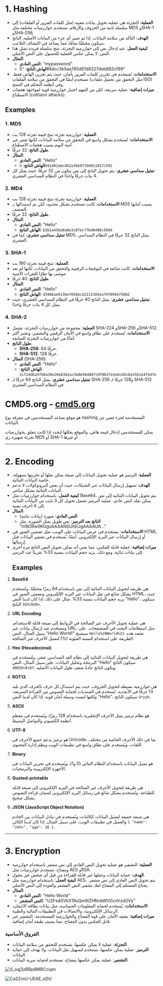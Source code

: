 
# 1. Hashing
- **العملية**: التجزئة هي عملية تحويل بيانات معينة (مثل كلمات المرور أو الملفات) إلى سلسلة ثابتة من الحروف والأرقام. تستخدم خوارزميات مختلفة مثل MD5 وSHA-1 وSHA-256.
- **الهدف**: التأكد من سلامة البيانات. إذا تم تغيير أي جزء من البيانات الأصلية، الناتج سيكون مختلفًا تمامًا، مما يساعد في اكتشاف التلاعب.
- **كيفية العمل**: عند إدخال نص إلى خوارزمية التجزئة، تنتج سلسلة فريدة تمثل هذا النص. لا يمكن عكس العملية للحصول على النص الأصلي.
- **المثال**: 
  - **النص العادي**: "mypassword"
  - **الهاش الناتج**: "5f4dcc3b5aa765d61d8327deb882cf99"
- **الاستخدامات**: تُستخدم في تخزين كلمات المرور بأمان، حيث يتم تخزين الهاش فقط. تستخدم أيضًا في التحقق من سلامة الملفات (مثل التحقق من تحميل ملفات ISO) وفي أنظمة التحكم في النسخ.
- **ميزات إضافية**: عملية سريعة، لكن من المهم اختيار خوارزمية قوية لمواجهة هجمات الاصطناع (collision attacks).

## Examples
### 1. MD5
- **العملية**: خوارزمية تجزئة تنتج قيمة تجزئة 128 بت.
- **الاستخدامات**: تُستخدم بشكل واسع في التحقق من سلامة البيانات، لكنها تعتبر غير آمنة اليوم بسبب هجمات الاصطناع.
- **طول الناتج**: 32 حرفًا.
- **المثال**:
  - **النص العادي**: "Hello"
  - **الهاش الناتج**: `5d41402abc4b2a76b9719d911017c592`
- **تمثيل سداسي عشري**: يتم تحويل الناتج إلى نص يتكون من 32 حرفًا، حيث يمثل كل 4 بتات حرفًا واحدًا في النظام السداسي العشري.

### 2. MD4
- **العملية**: خوارزمية تجزئة تنتج قيمة تجزئة 128 بت.
- **الاستخدامات**: كانت تستخدم بشكل محدود، لكن تم استبدالها بـ MD5 بسبب أمانها الضعيف.
- **طول الناتج**: 32 حرفًا.
- **المثال**:
  - **النص العادي**: "Hello"
  - **الهاش الناتج**: `b3b1a456e8a0e3c87ecf7b40498c599d`
- **تمثيل سداسي عشري**: كما في MD5، يمثل الناتج 32 حرفًا في النظام السداسي العشري.

### 3. SHA-1
- **العملية**: تنتج قيمة تجزئة 160 بت.
- **الاستخدامات**: كانت شائعة في التوقيعات الرقمية والتحقق من البيانات، لكنها لم تعد موصى بها نظرًا للثغرات الأمنية.
- **طول الناتج**: 40 حرفًا.
- **المثال**:
  - **النص العادي**: "Hello"
  - **الهاش الناتج**: `d3486ae9136e7856bc42212385ea797094475802`
- **تمثيل سداسي عشري**: يمثل الناتج 40 حرفًا في النظام السداسي العشري، حيث يمثل كل 4 بتات حرفًا واحدًا.

### 4. SHA-2
- **العملية**: مجموعة من خوارزميات التجزئة، تشمل SHA-224 وSHA-256 وSHA-512.
- **الاستخدامات**: تُستخدم على نطاق واسع في الأمان الرقمي والتشفير، وتعتبر أكثر أمانًا من خوارزميات التجزئة السابقة.
- **طول الناتج**:
  - **SHA-256**: 64 حرفًا.
  - **SHA-512**: 128 حرفًا.
- **المثال** (SHA-256):
  - **النص العادي**: "Hello"
  - **الهاش الناتج**: `2cf24dba5fb0a30e26e83b2ac5b0e944807c9f0b57e1e8cddcbe25b1e4f4d7e`
- **تمثيل سداسي عشري**: يمثل الناتج 64 حرفًا لـ SHA-256 و128 حرفًا لـ SHA-512 في النظام السداسي العشري.

# CMD5.org - [cmd5.org](http://cmd5.org)

هو موقع يساعد المستخدمين في معرفة نوع hashing المستخدمة لجزء معين من البيانات.

يمكن للمستخدمين إدخال قيمة هاش، والموقع يحللها ليحدد إذا كانت تتعلق بخوارزميات تجزئة شهيرة زي MD5 أو SHA-1 أو غيرها.

---
# 2. Encoding
- **العملية**: الترميز هو عملية تحويل البيانات إلى صيغة يمكن نقلها أو تخزينها بسهولة، خاصة البيانات الثنائية.
- **الهدف**: تسهيل إرسال البيانات عبر الشبكات، حيث أن بعض البروتوكولات لا تدعم البيانات الثنائية بشكل مباشر.
- **كيفية العمل**: باستخدام خوارزميات مثل Base64، يتم تحويل البيانات الثنائية إلى نص يمكن نقله كنص عادي. عملية الترميز تشمل تحويل كل 3 بايت من البيانات الثنائية إلى 4 أحرف نصية.
- **المثال**: 
  - **النص العادي**: صورة (بيانات ثنائية)
  - **الناتج بعد الترميز**: نص طويل يمثل الصورة، مثل "iVBORw0KGgoAAAANSUhEUgAAAAUA..."
- **الاستخدامات**: يستخدم في عرض البيانات على الويب، مثل تضمين الصور في HTML أو إرسال البيانات عبر البريد الإلكتروني. أيضًا، يُستخدم في تشفير البيانات قبل إرسالها.
- **ميزات إضافية**: عملية قابلة للعكس، مما يعني أنه يمكن تحويل النص الناتج مرة أخرى إلى بيانات ثنائية. ومع ذلك، يزيد حجم البيانات بنسبة 33% تقريبًا عند الترميز.
  ## Examples

1. **Base64**
   
   هي طريقة لتحويل البيانات الثنائية إلى نص باستخدام 64 رمزًا مختلفًا، وتُستخدم بشكل شائع في نقل البيانات عبر البريد الإلكتروني وتضمين الصور في HTML، حيث يزيد حجم البيانات بنسبة 33%. مثال على ذلك، إذا كان لدينا النص "Hello"، سيكون الناتج `SGVsbG8=`.

2. **URL Encoding**
   
   هي عملية تحويل الأحرف غير الصالحة في الروابط إلى صيغة قابلة للاستخدام، وتستخدم عند إرسال بيانات عبر URL، مثل استعلامات البحث في المتصفحات. على سبيل المثال، النص "Hello World!" سيصبح `Hello%20World%21`. تعتمد هذه الطريقة على استخدام النسبة المئوية (%) لتمثيل الأحرف غير الصالحة.

3. **Hex (Hexadecimal)**
   
   هي طريقة لتحويل البيانات الثنائية إلى نظام العد السداسي عشر، وتُستخدم في البرمجة وتحليل البيانات. على سبيل المثال، النص "Hello" سيكون الناتج `48656c6c6f`، ويكون الناتج عادةً ضعف طول البيانات الأصلية.

4. **ROT13**
   
   هي خوارزمية بسيطة لتحويل الحروف، حيث يتم استبدال كل حرف بالحرف الذي يليه 13 حرفًا في الأبجدية. تُستخدم في المنتديات لحماية النصوص من القراءة السريعة، ولكنها ليست وسيلة أمان قوية. إذا كان لدينا النص "Hello"، سيكون الناتج `Uryyb`.

5. **ASCII**
    
   هو نظام ترميز يمثل الأحرف الإنجليزية باستخدام 128 رمزًا، ويُستخدم في معظم أنظمة الكمبيوتر والتواصل البسيط.

6. **UTF-8**
    
   هو ترميز يدعم جميع الأحرف في Unicode، بما في ذلك الأحرف الخاصة من مختلف اللغات، ويُستخدم على نطاق واسع في تطبيقات الويب ونظم إدارة المحتوى.

7. **Binary**
    
   هو تمثيل البيانات باستخدام النظام الثنائي (0 و1)، ويُستخدم في تخزين البيانات في الأجهزة الإلكترونية والبرمجيات.

8. **Quoted-printable**
    
   هي طريقة لتحويل الأحرف غير الصالحة في البريد الإلكتروني إلى صيغة قابلة للطباعة، وتُستخدم بشكل شائع في رسائل البريد الإلكتروني لضمان قراءة النصوص بشكل صحيح.

9. **JSON (JavaScript Object Notation)**
    
   هي صيغة خفيفة لتمثيل البيانات ككائنات، وتُستخدم في تبادل البيانات بين الخادم والعميل في تطبيقات الويب. على سبيل المثال، إذا كان لدينا الكائن `{ "name": "John", "age": 30 }`.

---

# 3. Encryption
- **العملية**: التشفير هو عملية تحويل النص العادي إلى نص مشفر باستخدام خوارزمية ومفتاح. تستخدم خوارزميات مثل AES وRSA.
- **الهدف**: حماية البيانات وجعلها غير قابلة للقراءة من قبل أي شخص غير مخول.
- **كيفية العمل**: باستخدام خوارزمية مثل AES، يتم تحويل النص العادي إلى نص مشفر. يحتاج المستلم إلى المفتاح لفك تشفير النص المشفر والعودة إلى النص الأصلي.
- **المثال**: 
  - **النص العادي**: "Hello World"
  - **النص المشفر**: "U2FsdGVkX19uQm9lZHNvbWV0cnVzdGVy"
- **الاستخدامات**: يُستخدم لحماية المعلومات الحساسة، مثل بيانات بطاقة الائتمان، الرسائل الإلكترونية، والاتصالات في التطبيقات المالية والطبية.
- **ميزات إضافية**: يعتمد الأمان على قوة المفتاح والخوارزمية المستخدمة. التشفير غير قابل للعكس بدون المفتاح، مما يضيف طبقة أمان إضافية.

### الفروق الأساسية
- **التجزئة**: عملية لا يمكن عكسها، تستخدم للتحقق من سلامة البيانات.
- **الترميز**: عملية يمكن عكسها، تستخدم لتسهيل نقل البيانات، ولا تهدف إلى حماية البيانات.
- **التشفير**: عملية يمكن عكسها بمفتاح، تستخدم لحماية سرية البيانات.



![0_oqj3zBBp8MRCciqm](https://github.com/user-attachments/assets/497d808b-6c47-4d37-8878-8c15c9090f4b)

![CaSZmU-UEAE_oDU](https://github.com/user-attachments/assets/ec6690b4-990a-48bd-9e59-db071cc97595)

